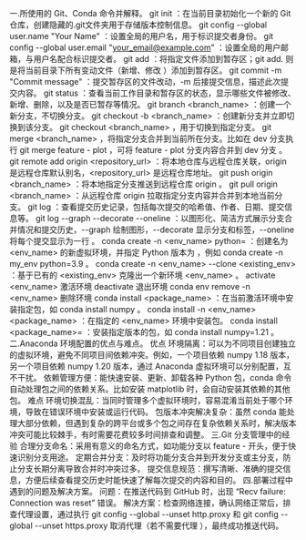 一.所使用的 Git、Conda 命令并解释。
git init ：在当前目录初始化一个新的 Git 仓库，创建隐藏的.git文件夹用于存储版本控制信息。
git config --global user.name "Your Name" ：设置全局的用户名，用于标识提交者身份。
git config --global user.email "your_email@example.com" ：设置全局的用户邮箱，与用户名配合标识提交者。
git add <filename> ：将指定文件添加到暂存区；git add. 则是将当前目录下所有变动文件（新增、修改 ）添加到暂存区。
git commit -m "Commit message" ：提交暂存区的文件改动，-m 后接提交信息，描述此次提交内容。
git status ：查看当前工作目录和暂存区的状态，显示哪些文件被修改、新增、删除，以及是否已暂存等情况。
git branch <branch_name> ：创建一个新分支，不切换分支。
git checkout -b <branch_name> ：创建新分支并立即切换到该分支。
git checkout <branch_name> ，用于切换到指定分支。
git merge <branch_name> ，将指定分支合并到当前所在分支。比如在 dev 分支执行 git merge feature - plot ，可将 feature - plot 分支内容合并到 dev 分支 。
git remote add origin <repository_url> ：将本地仓库与远程仓库关联，origin 是远程仓库默认别名，<repository_url> 是远程仓库地址。
git push origin <branch_name> ：将本地指定分支推送到远程仓库 origin 。
git pull origin <branch_name> ：从远程仓库 origin 拉取指定分支内容并合并到本地当前分支。
git log ：查看提交历史记录，包括每次提交的哈希值、作者、日期、提交信息等。
git log --graph --decorate --oneline ：以图形化、简洁方式展示分支合并情况和提交历史，--graph 绘制图形，--decorate 显示分支和标签，--oneline 将每个提交显示为一行 。
conda create -n <env_name> python=<version> ：创建名为 <env_name> 的新虚拟环境，并指定 Python 版本为 <version> ，例如 conda create -n my_env python=3.9 。
conda create -n <env_name> --clone <existing_env> ：基于已有的 <existing_env> 克隆出一个新环境 <env_name> 。
activate <env_name> 激活环境
deactivate  退出环境
conda env remove -n <env_name> 删除环境
conda install <package_name> ：在当前激活环境中安装指定包，如 conda install numpy 。
conda install -n <env_name> <package_name> ：在指定的 <env_name> 环境中安装包。
conda install <package_name>=<version> ：安装指定版本的包，如 conda install numpy=1.21 。
二.Anaconda 环境配置的优点与难点。
优点
环境隔离：可以为不同项目创建独立的虚拟环境，避免不同项目间依赖冲突。例如，一个项目依赖 numpy 1.18 版本，另一个项目依赖 numpy 1.20 版本，通过 Anaconda 虚拟环境可以分别配置，互不干扰。
依赖管理方便：能快速安装、更新、卸载各种 Python 包，conda 命令自动处理包之间的依赖关系。比如安装 matplotlib 时，会自动安装其依赖的其他包。
难点
环境切换混乱：当同时管理多个虚拟环境时，容易混淆当前处于哪个环境，导致在错误环境中安装或运行代码。
包版本冲突解决复杂：虽然 conda 能处理大部分依赖，但遇到复杂的跨平台或多个包之间存在复杂依赖关系时，解决版本冲突可能比较棘手，有时需要花费较多时间排查和调整。
三.Git 分支管理中的经验
合理分支命名：采用有意义的命名方式，如功能分支以 feature - 开头，便于快速识别分支用途。
定期合并分支：及时将功能分支合并到开发分支或主分支，防止分支长期分离导致合并时冲突过多。
提交信息规范：撰写清晰、准确的提交信息，方便后续查看提交历史时能快速了解每次提交的内容和目的。
四.部署过程中遇到的问题及解决方案。
问题：在推送代码到 GitHub 时，出现 “Recv failure: Connection was reset” 错误。
解决方案：检查网络连接，确认网络正常后，排查代理设置，通过执行 git config --global --unset http.proxy 和 git config --global --unset https.proxy 取消代理（若不需要代理 ），最终成功推送代码。


